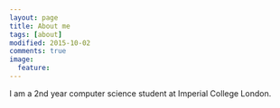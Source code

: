 ```yaml
---
layout: page
title: About me
tags: [about]
modified: 2015-10-02
comments: true
image:
  feature:
---
```


I am a 2nd year computer science student at Imperial College London.
